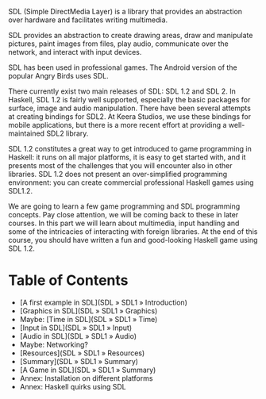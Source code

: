 SDL (Simple DirectMedia Layer) is a library that provides an abstraction
over hardware and facilitates writing multimedia.

SDL provides an abstraction to create drawing areas, draw and manipulate
pictures, paint images from files, play audio, communicate over the network,
and interact with input devices.

SDL has been used in professional games. The Android version of
the popular Angry Birds uses SDL.

There currently exist two main releases of SDL: SDL 1.2 and SDL 2.  In Haskell,
SDL 1.2 is fairly well supported, especially the basic packages for surface,
image and audio manipulation. There have been several attempts at creating
bindings for SDL2. At Keera Studios, we use these bindings for mobile
applications, but there is a more recent effort at providing a well-maintained
SDL2 library.

SDL 1.2 constitutes a great way to get introduced to game programming in
Haskell: it runs on all major platforms, it is easy to get started with, and it
presents most of the challenges that you will encounter also in other
libraries. SDL 1.2 does not present an over-simplified programming environment:
you can create commercial professional Haskell games using SDL1.2. 

We are going to learn a few game programming and SDL programming concepts. Pay
close attention, we will be coming back to these in later courses. In this part
we will learn about multimedia, input handling and some of the intricacies of
interacting with foreign libraries.  At the end of this course, you should have
written a fun and good-looking Haskell game using SDL 1.2.

# Table of Contents

* [A first example in SDL](SDL » SDL1 » Introduction)
* [Graphics in SDL](SDL » SDL1 » Graphics)
* Maybe: [Time in SDL](SDL » SDL1 » Time)
* [Input in SDL](SDL » SDL1 » Input)
* [Audio in SDL](SDL » SDL1 » Audio)
* Maybe: Networking?
* [Resources](SDL » SDL1 » Resources)
* [Summary](SDL » SDL1 » Summary)
* [A Game in SDL](SDL » SDL1 » Summary)
* Annex: Installation on different platforms
* Annex: Haskell quirks using SDL
